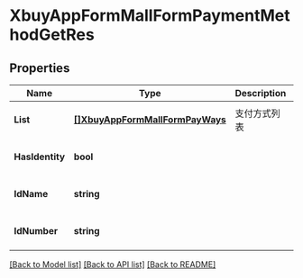 # XbuyAppFormMallFormPaymentMethodGetRes

## Properties
Name | Type | Description | Notes
------------ | ------------- | ------------- | -------------
**List** | [**[]XbuyAppFormMallFormPayWays**](xbuy.app.form.mallForm.PayWays.md) | 支付方式列表 | [optional] [default to null]
**HasIdentity** | **bool** |  | [optional] [default to null]
**IdName** | **string** |  | [optional] [default to null]
**IdNumber** | **string** |  | [optional] [default to null]

[[Back to Model list]](../README.md#documentation-for-models) [[Back to API list]](../README.md#documentation-for-api-endpoints) [[Back to README]](../README.md)

